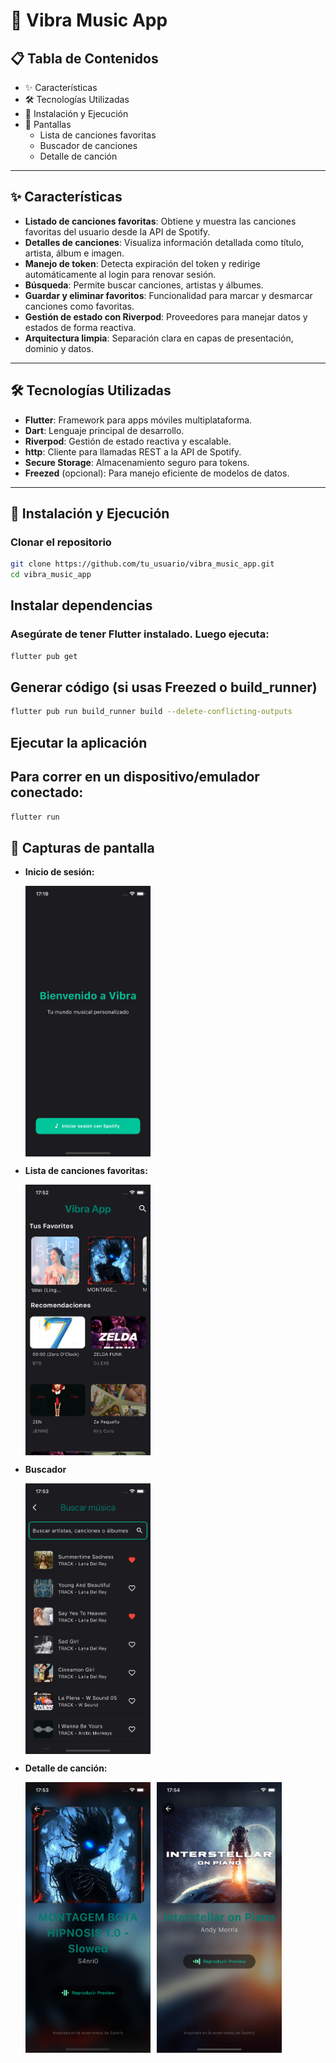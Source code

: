 # 🎵 Vibra Music App

## 📋 Tabla de Contenidos
- ✨ Características
- 🛠️ Tecnologías Utilizadas
- 🚀 Instalación y Ejecución
- 📸 Pantallas
  - Lista de canciones favoritas
  - Buscador de canciones
  - Detalle de canción

---

## ✨ Características
- **Listado de canciones favoritas**: Obtiene y muestra las canciones favoritas del usuario desde la API de Spotify.
- **Detalles de canciones**: Visualiza información detallada como título, artista, álbum e imagen.
- **Manejo de token**: Detecta expiración del token y redirige automáticamente al login para renovar sesión.
- **Búsqueda**: Permite buscar canciones, artistas y álbumes.
- **Guardar y eliminar favoritos**: Funcionalidad para marcar y desmarcar canciones como favoritas.
- **Gestión de estado con Riverpod**: Proveedores para manejar datos y estados de forma reactiva.
- **Arquitectura limpia**: Separación clara en capas de presentación, dominio y datos.

---

## 🛠️ Tecnologías Utilizadas
- **Flutter**: Framework para apps móviles multiplataforma.
- **Dart**: Lenguaje principal de desarrollo.
- **Riverpod**: Gestión de estado reactiva y escalable.
- **http**: Cliente para llamadas REST a la API de Spotify.
- **Secure Storage**: Almacenamiento seguro para tokens.
- **Freezed** (opcional): Para manejo eficiente de modelos de datos.

---

## 🚀 Instalación y Ejecución

### Clonar el repositorio

```bash
git clone https://github.com/tu_usuario/vibra_music_app.git
cd vibra_music_app
```

## Instalar dependencias
### Asegúrate de tener Flutter instalado. Luego ejecuta:

```bash
flutter pub get
```

## Generar código (si usas Freezed o build_runner)

```bash
flutter pub run build_runner build --delete-conflicting-outputs
```

## Ejecutar la aplicación
## Para correr en un dispositivo/emulador conectado:

```bash
flutter run
```


## 📸 Capturas de pantalla

- **Inicio de sesión:**  
  <div style="display: flex; gap: 10px;">
   <img src="screenshots/login.png" alt="Login Page" width="200"/>
  </div>

- **Lista de canciones favoritas:**  
  <div style="display: flex; gap: 10px;">
   <img src="screenshots/home_page.png" alt="Home Page" width="200"/>
  </div>

- **Buscador**
   <div style="display: flex; gap: 10px;">
   <img src="screenshots/search_page.png" alt="Search Page" width="200"/>
   </div>

- **Detalle de canción:**  
  <div style="display: flex; gap: 10px;">
   <img src="screenshots/detail_page.png" alt="Detail Page" width="200"/>
   <img src="screenshots/detail_2.png" alt="Detail Page" width="200"/>
</div>




